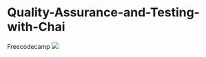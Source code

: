 # Quality-Assurance-and-Testing-with-Chai
Freecodecamp
<img src="https://bkit.co/w_62360c651a3cd.gif" />
